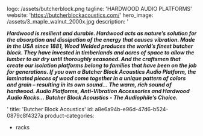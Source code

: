 logo: /assets/butcherblock.png
tagline: 'HARDWOOD AUDIO PLATFORMS'
website: 'https://butcherblockacoustics.com/'
hero_image: /assets/3_maple_walnut_2000x.jpg
description: '<p><strong><em>Hardwood is resilient and durable. Hardwood acts as nature’s solution for the absorption and dissipation of the energy that causes vibration. Made in the USA since 1881, Wood Welded produces the world’s finest butcher block. They have invested in timberlands and acres of space to allow the lumber to air dry until thoroughly seasoned. And the craftsmen that create our isolation platforms belong to families that have been on the job for generations. If you own a Butcher Block Acoustics Audio Platform, the laminated pieces of wood come together in a unique pattern of colors and grain – resulting in its own sound… The warm, rich sound of hardwood. Audio Platforms, Anti-Vibration Accessories and Hardwood Audio Racks… Butcher Block Acoustics - The Audiophile’s Choice.</em></strong></p>'
title: 'Butcher Block Acoustics'
id: a8e6a94b-e96d-47d6-b524-0879c8f4327a
product-categories:
  - racks
